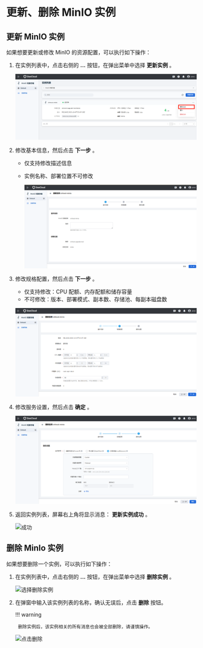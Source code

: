 # 更新、删除 MinIO 实例

## 更新 MinIO 实例

如果想要更新或修改 MinIO 的资源配置，可以执行如下操作：

1. 在实例列表中，点击右侧的 __...__  按钮，在弹出菜单中选择 __更新实例__ 。

    ![选择 __更新实例__ ](../images/update01.png)

2. 修改基本信息，然后点击 __下一步__ 。

    - 仅支持修改描述信息
    - 实例名称、部署位置不可修改

        ![基本信息](../images/update02.png)

3. 修改规格配置，然后点击 __下一步__ 。

    - 仅支持修改：CPU 配额、内存配额和储存容量
    - 不可修改：版本、部署模式、副本数、存储池、每副本磁盘数

    ![规格配置](../images/update03.png)

4. 修改服务设置，然后点击 __确定__ 。

    ![服务设置](../images/update04.png)

5. 返回实例列表，屏幕右上角将显示消息： __更新实例成功__ 。

    ![成功](https://docs.daocloud.io/daocloud-docs-images/docs/middleware/minio/images/update05.png)

## 删除 MinIo 实例

如果想要删除一个实例，可以执行如下操作：

1. 在实例列表中，点击右侧的 __...__  按钮，在弹出菜单中选择 __删除实例__ 。

    ![选择删除实例](https://docs.daocloud.io/daocloud-docs-images/docs/zh/docs/middleware/minio/images/delete01.png)

2. 在弹窗中输入该实例列表的名称，确认无误后，点击 __删除__ 按钮。

    !!! warning

        删除实例后，该实例相关的所有消息也会被全部删除，请谨慎操作。

    ![点击删除](https://docs.daocloud.io/daocloud-docs-images/docs/middleware/minio/images/delete02.png)
